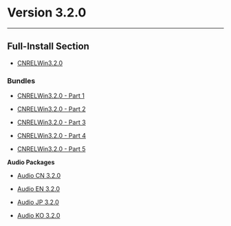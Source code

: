# Version 3.2.0

----

## Full-Install Section

- [CNRELWin3.2.0](https://autopatchcn.yuanshen.com/client_app/download/pc_zip/20221024103540_fp3L3cHoDpo9eNeT/YuanShen_3.2.0.zip)

### Bundles

- [CNRELWin3.2.0 - Part 1](https://autopatchcn.yuanshen.com/client_app/download/pc_zip/20221024103540_fp3L3cHoDpo9eNeT/YuanShen_3.2.0.zip.001)

- [CNRELWin3.2.0 - Part 2](https://autopatchcn.yuanshen.com/client_app/download/pc_zip/20221024103540_fp3L3cHoDpo9eNeT/YuanShen_3.2.0.zip.002)

- [CNRELWin3.2.0 - Part 3](https://autopatchcn.yuanshen.com/client_app/download/pc_zip/20221024103540_fp3L3cHoDpo9eNeT/YuanShen_3.2.0.zip.003)

- [CNRELWin3.2.0 - Part 4](https://autopatchcn.yuanshen.com/client_app/download/pc_zip/20221024103540_fp3L3cHoDpo9eNeT/YuanShen_3.2.0.zip.003)

- [CNRELWin3.2.0 - Part 5](https://autopatchcn.yuanshen.com/client_app/download/pc_zip/20221024103540_fp3L3cHoDpo9eNeT/YuanShen_3.2.0.zip.003)

**Audio Packages**

- [Audio CN 3.2.0](https://autopatchcn.yuanshen.com/client_app/download/pc_zip/20221024103540_fp3L3cHoDpo9eNeT/Audio_Chinese_3.2.0.zip)

- [Audio EN 3.2.0](https://autopatchcn.yuanshen.com/client_app/download/pc_zip/20221024103540_fp3L3cHoDpo9eNeT/Audio_English(US)_3.2.0.zip)

- [Audio JP 3.2.0](https://autopatchcn.yuanshen.com/client_app/download/pc_zip/20221024103540_fp3L3cHoDpo9eNeT/Audio_Japanese_3.2.0.zip)

- [Audio KO 3.2.0](https://autopatchcn.yuanshen.com/client_app/download/pc_zip/20221024103540_fp3L3cHoDpo9eNeT/Audio_Korean_3.2.0.zip)
